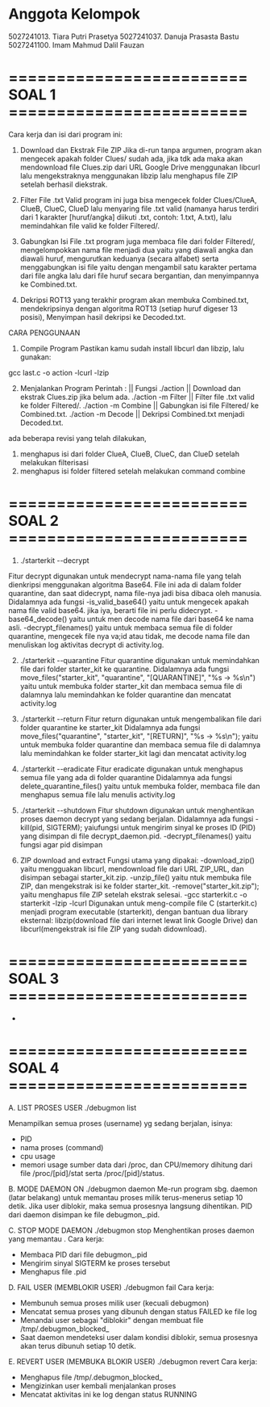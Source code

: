 # Anggota Kelompok
5027241013. Tiara Putri Prasetya
5027241037. Danuja Prasasta Bastu
5027241100. Imam Mahmud Dalil Fauzan

# ========================= SOAL 1 =========================
Cara kerja dan isi dari program ini:

1. Download dan Ekstrak File ZIP
Jika di-run tanpa argumen, program akan mengecek apakah folder Clues/ sudah ada, jika tdk ada maka akan mendownload file Clues.zip dari URL Google Drive menggunakan libcurl lalu mengekstraknya menggunakan libzip lalu menghapus file ZIP setelah berhasil diekstrak.

2. Filter File .txt Valid
program ini juga bisa mengecek folder Clues/ClueA, ClueB, ClueC, ClueD lalu menyaring file .txt valid (namanya harus terdiri dari 1 karakter [huruf/angka] diikuti .txt, contoh: 1.txt, A.txt), lalu memindahkan file valid ke folder Filtered/.

3. Gabungkan Isi File .txt
program juga membaca file dari folder Filtered/, mengelompokkan nama file menjadi dua yaitu yang diawali angka dan diawali huruf, mengurutkan keduanya (secara alfabet) serta menggabungkan isi file yaitu dengan mengambil satu karakter pertama dari file angka lalu dari file huruf secara bergantian, dan menyimpannya ke Combined.txt.

4. Dekripsi ROT13
yang terakhir program akan membuka Combined.txt, mendekripsinya dengan algoritma ROT13 (setiap huruf digeser 13 posisi), Menyimpan hasil dekripsi ke Decoded.txt.

CARA PENGGUNAAN
1. Compile Program
Pastikan kamu sudah install libcurl dan libzip, lalu gunakan:

gcc last.c -o action -lcurl -lzip

2. Menjalankan Program
Perintah : 		|| Fungsi
./action 		|| Download dan ekstrak Clues.zip jika belum ada.
./action -m Filter	||  	Filter file .txt valid ke folder Filtered/.
./action -m Combine	|| Gabungkan isi file Filtered/ ke Combined.txt.
./action -m Decode	|| Dekripsi Combined.txt menjadi Decoded.txt.

ada beberapa revisi yang telah dilakukan,
1. menghapus isi dari folder ClueA, ClueB, ClueC, dan ClueD setelah melakukan filterisasi
2. menghapus isi folder filtered setelah melakukan command combine

# ========================= SOAL 2 =========================
1. ./starterkit --decrypt

Fitur decrypt digunakan untuk mendecrypt nama-nama file yang telah dienkripsi menggunakan algoritma Base64. File ini ada di dalam folder quarantine, dan saat didecrypt, nama file-nya jadi bisa dibaca oleh manusia.
Didalamnya ada fungsi 
-is_valid_base64()
yaitu untuk mengecek apakah nama file valid base64. jika iya, berarti file ini perlu didecrypt.
-base64_decode()
yaitu untuk men decode nama file dari base64 ke nama asli.
-decrypt_filenames()
yaitu untuk membaca semua file di folder quarantine, mengecek file nya va;id atau tidak, me decode nama file dan menuliskan log aktivitas decrypt di activity.log.

2. ./starterkit --quarantine
Fitur quarantine digunakan untuk memindahkan file dari folder starter_kit ke quarantine. 
Didalamnya ada fungsi 
move_files("starter_kit", "quarantine", "[QUARANTINE]", "%s -> %s\n")
yaitu untuk membuka folder starter_kit dan membaca semua file di dalamnya lalu memindahkan ke folder quarantine dan mencatat activity.log 

3. ./starterkit --return
Fitur return digunakan untuk mengembalikan file dari folder quarantine ke starter_kit
Didalamnya ada fungsi
move_files("quarantine", "starter_kit", "[RETURN]", "%s -> %s\n");
yaitu untuk membuka folder quarantine dan membaca semua file di dalamnya lalu memindahkan ke folder starter_kit lagi dan mencatat activity.log 

4. ./starterkit --eradicate
Fitur eradicate digunakan untuk menghapus semua file yang ada di folder quarantine
Didalamnya ada fungsi
delete_quarantine_files() 
yaitu untuk membuka folder, membaca file dan menghapus semua file lalu menulis activity.log

5. ./starterkit --shutdown
Fitur shutdown digunakan untuk menghentikan proses daemon decrypt yang sedang berjalan. 
Didalamnya ada fungsi
-kill(pid, SIGTERM);
yaiufungsi untuk mengirim sinyal ke proses ID (PID) yang disimpan di file decrypt_daemon.pid.
-decrypt_filenames() 
yaitu fungsi agar pid disimpan 

6. ZIP download and extract
Fungsi utama yang dipakai:
-download_zip()
yaitu mengguakan libcurl, mendownload file dari URL ZIP_URL,  dan disimpan sebagai starter_kit.zip.
-unzip_file()
yaitu ntuk membuka file ZIP, dan mengekstrak isi ke folder starter_kit.
-remove("starter_kit.zip");
yaitu menghapus file ZIP setelah ekstrak selesai.
-gcc starterkit.c -o starterkit -lzip -lcurl
Digunakan untuk meng-compile file C (starterkit.c) menjadi program executable (starterkit), dengan bantuan dua library eksternal: libzip(download file dari internet lewat link Google Drive) dan libcurl(mengekstrak isi file ZIP yang sudah didownload).

# ========================= SOAL 3 =========================
-

# ========================= SOAL 4 =========================
A. LIST PROSES USER
./debugmon list <username>

Menampilkan semua proses (username) yg sedang berjalan, isinya:
- PID
- nama proses (command)
- cpu usage
- memori usage
sumber data dari /proc, dan CPU/memory dihitung dari file /proc/[pid]/stat serta /proc/[pid]/status.

B. MODE DAEMON ON
./debugmon daemon <username>
Me-run program sbg. daemon (latar belakang) untuk memantau proses milik <username> terus-menerus setiap 10 detik. Jika user diblokir, maka semua prosesnya langsung dihentikan.
PID dari daemon disimpan ke file debugmon_<username>.pid.

C. STOP MODE DAEMON
./debugmon stop <username>
Menghentikan proses daemon yang memantau <username>. Cara kerja:
- Membaca PID dari file debugmon_<username>.pid
- Mengirim sinyal SIGTERM ke proses tersebut
- Menghapus file .pid

D. FAIL USER (MEMBLOKIR USER)
./debugmon fail <username>
Cara kerja:
- Membunuh semua proses milik user <username> (kecuali debugmon)
- Mencatat semua proses yang dibunuh dengan status FAILED ke file log
- Menandai user sebagai "diblokir" dengan membuat file /tmp/.debugmon_blocked_<username>
- Saat daemon mendeteksi user dalam kondisi diblokir, semua prosesnya akan terus dibunuh setiap 10 detik.

E. REVERT USER (MEMBUKA BLOKIR USER)
./debugmon revert <username>
Cara kerja:
- Menghapus file /tmp/.debugmon_blocked_<username>
- Mengizinkan user <username> kembali menjalankan proses
- Mencatat aktivitas ini ke log dengan status RUNNING





